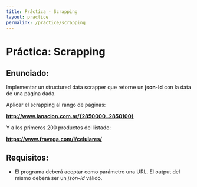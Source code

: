 ```yaml
---
title: Práctica - Scrapping
layout: practice
permalink: /practice/scrapping
---
```


# Práctica: Scrapping

## Enunciado:
Implementar un structured data scrapper que retorne un **json-ld** con la data de una página dada.

Aplicar el scrapping al rango de páginas:

**http://www.lanacion.com.ar/{2850000..2850100}**

Y a los primeros 200 productos del listado:

**https://www.fravega.com/l/celulares/**

## Requisitos:
- El programa deberá aceptar como parámetro una URL. El output del mismo deberá ser un *json-ld* válido.
